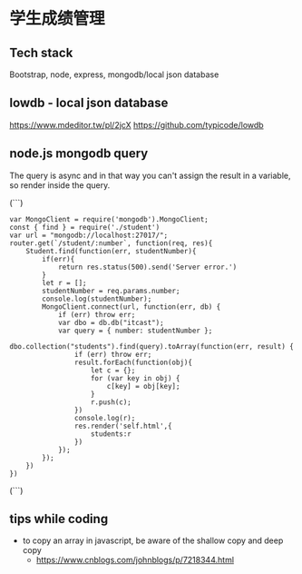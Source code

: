 # 学生成绩管理

## Tech stack
Bootstrap, node, express, mongodb/local json database

## lowdb - local json database
https://www.mdeditor.tw/pl/2jcX
https://github.com/typicode/lowdb

## node.js mongodb query
The query is async and in that way you can't assign the result in a variable, so render inside the query.

(```)

    var MongoClient = require('mongodb').MongoClient;
    const { find } = require('./student')
    var url = "mongodb://localhost:27017/";
    router.get(`/student/:number`, function(req, res){
        Student.find(function(err, studentNumber){
            if(err){
                return res.status(500).send('Server error.')
            }
            let r = [];
            studentNumber = req.params.number;
            console.log(studentNumber);
            MongoClient.connect(url, function(err, db) {
                if (err) throw err;
                var dbo = db.db("itcast");
                var query = { number: studentNumber };
                dbo.collection("students").find(query).toArray(function(err, result) {
                    if (err) throw err;
                    result.forEach(function(obj){
                        let c = {};
                        for (var key in obj) {
                            c[key] = obj[key];
                        }
                        r.push(c);
                    })
                    console.log(r);
                    res.render('self.html',{
                        students:r
                    })
                });
            });
        })
    })

(```)

## tips while coding
- to copy an array in javascript, be aware of the shallow copy and deep copy
   - https://www.cnblogs.com/johnblogs/p/7218344.html

